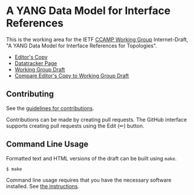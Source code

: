 # A YANG Data Model for Interface References

This is the working area for the IETF [CCAMP Working Group](https://datatracker.ietf.org/wg/ccamp/documents/) Internet-Draft, "A YANG Data Model for Interface References for Topologies".

* [Editor's Copy](https://ietf-ccamp-wg.github.io/draft-ietf-ccamp-mw-topo-yang/#go.draft-ietf-ccamp-if-ref-topo-yang.html)
* [Datatracker Page](https://datatracker.ietf.org/doc/draft-ietf-ccamp-if-ref-topo-yang)
* [Working Group Draft](https://datatracker.ietf.org/doc/html/draft-ietf-ccamp-if-ref-topo-yang)
* [Compare Editor's Copy to Working Group Draft](https://ietf-ccamp-wg.github.io/draft-ietf-ccamp-if-ref-topo-yang/#go.draft-ietf-ccamp-if-ref-topo-yang.diff)


## Contributing

See the
[guidelines for contributions](https://github.com/ietf-ccamp-wg/draft-ietf-ccamp-if-ref-topo-yang/blob/main/CONTRIBUTING.md).

Contributions can be made by creating pull requests.
The GitHub interface supports creating pull requests using the Edit (✏) button.


## Command Line Usage

Formatted text and HTML versions of the draft can be built using `make`.

```sh
$ make
```

Command line usage requires that you have the necessary software installed.  See
[the instructions](https://github.com/martinthomson/i-d-template/blob/main/doc/SETUP.md).

